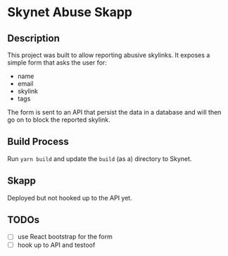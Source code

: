 # Skynet Abuse Skapp

## Description

This project was built to allow reporting abusive skylinks. 
It exposes a simple form that asks the user for:
- name
- email
- skylink
- tags

The form is sent to an API that persist the data in a database and will then go
on to block the reported skylink.


## Build Process

Run `yarn build` and update the `build` (as a) directory to Skynet.

## Skapp

Deployed but not hooked up to the API yet.
## TODOs

- [ ] use React bootstrap for the form
- [ ] hook up to API and testoof
